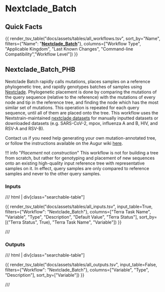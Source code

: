 # Nextclade_Batch

## Quick Facts

{{ render_tsv_table("docs/assets/tables/all_workflows.tsv", sort_by="Name", filters={"Name": "[**Nextclade_Batch**](../workflows/phylogenetic_placement/nextclade_batch.md)"}, columns=["Workflow Type", "Applicable Kingdom", "Last Known Changes", "Command-line Compatibility","Workflow Level"]) }}

## Nextclade_Batch_PHB

Nextclade Batch rapidly calls mutations, places samples on a reference phylogenetic tree, and rapidly genotypes batches of samples using [Nextclade](https://docs.nextstrain.org/projects/nextclade/en/stable/index.html). Phylogenetic placement is done by comparing the mutations of the query sequence (relative to the reference) with the mutations of every node and tip in the reference tree, and finding the node which has the most similar set of mutations. This operation is repeated for each query sequence, until all of them are placed onto the tree. This workflow uses the Nextstrain-maintained [nextclade datasets](https://github.com/nextstrain/nextclade_data) for manually inputted datasets or downloaded datasets (e.g. SARS-CoV-2, mpox, influenza A and B, HIV, and RSV-A and RSV-B).

Contact us if you need help generating your own mutation-annotated tree, or follow the instructions available on the Augur wiki [here](https://docs.nextstrain.org/projects/augur/en/stable/index.html).

!!! info "_Placement_ not _construction_"
    This workflow is not for building a tree from scratch, but rather for genotyping and placement of new sequences onto an existing high-quality input reference tree with representative samples on it. In effect, query samples are only compared to reference samples and never to the other query samples.

### Inputs

/// html | div[class="searchable-table"]

{{ render_tsv_table("docs/assets/tables/all_inputs.tsv", input_table=True, filters={"Workflow": "Nextclade_Batch"}, columns=["Terra Task Name", "Variable", "Type", "Description", "Default Value", "Terra Status"], sort_by=[("Terra Status", True), "Terra Task Name", "Variable"]) }}

///

### Outputs

/// html | div[class="searchable-table"]

{{ render_tsv_table("docs/assets/tables/all_outputs.tsv", input_table=False, filters={"Workflow": "Nextclade_Batch"}, columns=["Variable", "Type", "Description"], sort_by=["Variable"]) }}

///
